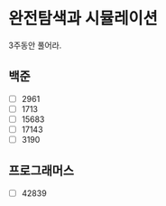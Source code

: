 # 완전탐색과 시뮬레이션

3주동안 풀어라.

## 백준

- [ ] 2961
- [ ] 1713
- [ ] 15683
- [ ] 17143
- [ ] 3190

## 프로그래머스

- [ ] 42839